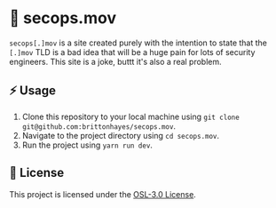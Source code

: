 # 🎥 secops.mov

`secops[.]mov` is a site created purely with the intention to state that the `[.]mov` TLD is a bad idea that will be a huge pain for lots of security engineers. This site is a joke, buttt it's also a real problem.

## ⚡ Usage

1. Clone this repository to your local machine using `git clone git@github.com:brittonhayes/secops.mov`.
2. Navigate to the project directory using `cd secops.mov`.
3. Run the project using `yarn run dev`.

## 📃 License

This project is licensed under the [OSL-3.0 License](./LICENSE).